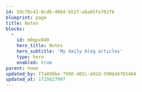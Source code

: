 ```yaml
---
id: 59c78c42-8cd6-4064-b52f-a6a65fe702f6
blueprint: page
title: Notes
blocks:
  -
    id: m0qpv840
    hero_title: Notes
    hero_subtitle: 'My daily blog articles'
    type: hero
    enabled: true
parent: home
updated_by: f7a890be-7998-402c-a92d-590bd4765484
updated_at: 1725627997
---
```

